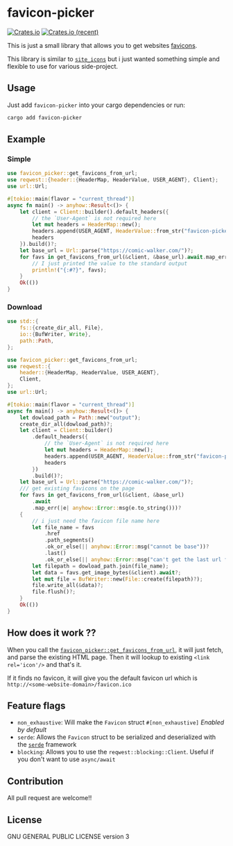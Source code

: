 # favicon-picker

[![Crates.io][crates-badge]][crates-url]
[![Crates.io (recent)](https://img.shields.io/crates/dr/favicon-picker)][crates-url]

[crates-badge]: https://img.shields.io/crates/v/favicon-picker.svg
[crates-url]: https://crates.io/crates/favicon-picker
[docs-badge]: https://img.shields.io/docsrs/favicon-picker.svg

This is just a small library that allows you to get websites [favicons](https://en.wikipedia.org/wiki/Favicon).

This library is similar to [`site_icons`](https://github.com/samdenty/site_icons) but i just wanted something simple and flexible to use for various side-project.

## Usage

Just add `favicon-picker` into your cargo dependencies or run:

```bash
cargo add favicon-picker
```

## Example

### Simple

```rust
use favicon_picker::get_favicons_from_url;
use reqwest::{header::{HeaderMap, HeaderValue, USER_AGENT}, Client};
use url::Url;

#[tokio::main(flavor = "current_thread")]
async fn main() -> anyhow::Result<()> {
    let client = Client::builder().default_headers({
        // the `User-Agent` is not required here
        let mut headers = HeaderMap::new();
        headers.append(USER_AGENT, HeaderValue::from_str("favicon-picker/1.0.0")?);
        headers
    }).build()?;
    let base_url = Url::parse("https://comic-walker.com/")?;
    for favs in get_favicons_from_url(&client, &base_url).await.map_err(|e| anyhow::Error::msg(e.to_string()))? {
        // I just printed the value to the standard output
        println!("{:#?}", favs);
    }
    Ok(())
}

```

### Download

```rust
use std::{
    fs::{create_dir_all, File},
    io::{BufWriter, Write},
    path::Path,
};

use favicon_picker::get_favicons_from_url;
use reqwest::{
    header::{HeaderMap, HeaderValue, USER_AGENT},
    Client,
};
use url::Url;

#[tokio::main(flavor = "current_thread")]
async fn main() -> anyhow::Result<()> {
    let dowload_path = Path::new("output");
    create_dir_all(dowload_path)?;
    let client = Client::builder()
        .default_headers({
            // the `User-Agent` is not required here
            let mut headers = HeaderMap::new();
            headers.append(USER_AGENT, HeaderValue::from_str("favicon-picker/1.0.0")?);
            headers
        })
        .build()?;
    let base_url = Url::parse("https://comic-walker.com/")?;
    /// get existing favicons on the page
    for favs in get_favicons_from_url(&client, &base_url)
        .await
        .map_err(|e| anyhow::Error::msg(e.to_string()))?
    {
        // i just need the favicon file name here
        let file_name = favs
            .href
            .path_segments()
            .ok_or_else(|| anyhow::Error::msg("cannot be base"))?
            .last()
            .ok_or_else(|| anyhow::Error::msg("can't get the last url fragments"))?;
        let filepath = dowload_path.join(file_name);
        let data = favs.get_image_bytes(&client).await?;
        let mut file = BufWriter::new(File::create(filepath)?);
        file.write_all(&data)?;
        file.flush()?;
    }
    Ok(())
}
```

## How does it work ??

When you call the [`favicon_picker::get_favicons_from_url`](https://github.com/tonymushah/favicon-picker/blob/main/src/lib.rs#L48), it will just fetch, and parse the existing HTML page. Then it will lookup to existing `<link rel='icon'/>` and that's it.

If it finds no favicon, it will give you the default favicon url which is `http://<some-website-domain>/favicon.ico`

## Feature flags

- `non_exhaustive`: Will make the `Favicon` struct `#[non_exhaustive]` *Enabled by default*
- `serde`: Allows the `Favicon` struct to be serialized and deserialized with the [`serde`](https:/serde.rs) framework
- `blocking`: Allows you to use the `reqwest::blocking::Client`. Useful if you don't want to use `async/await`

## Contribution

All pull request are welcome!!

## License

GNU GENERAL PUBLIC LICENSE version 3
